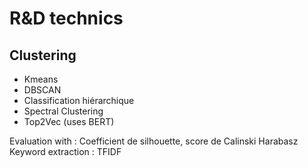 # R&D technics

## Clustering
- Kmeans
- DBSCAN
- Classification hiérarchique
- Spectral Clustering
- Top2Vec (uses BERT)

Evaluation with : Coefficient de silhouette, score de Calinski Harabasz
Keyword extraction : TFIDF

